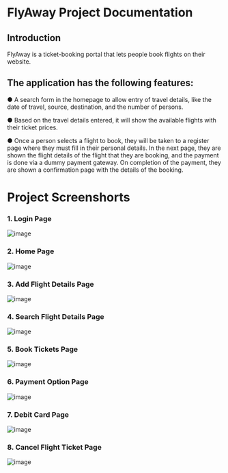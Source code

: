 # FlyAway Project Documentation
## Introduction

FlyAway is a ticket-booking portal that lets people book flights on their website. 

## The application has the following features:

● A search form in the homepage to allow entry of travel details, like the date of travel, source, destination, and the number of persons.


● Based on the travel details entered, it will show the available flights with their ticket prices.


● Once a person selects a flight to book, they will be taken to a register page where they must fill in their personal details. In the next page, they are shown the flight details of the flight that they are booking, and the payment is done via a dummy payment gateway. On completion of the payment, they are shown a confirmation page with the details of the booking.

# Project Screenshorts

### 1. Login Page
![image](https://user-images.githubusercontent.com/127380979/224799365-940ffc5c-33aa-4b9f-9b7a-2abeaaba651e.png)
### 2. Home Page
![image](https://user-images.githubusercontent.com/127380979/224799526-dc898983-8343-4308-a422-0a2682882d15.png)
### 3. Add Flight Details Page
![image](https://user-images.githubusercontent.com/127380979/224799674-69fd537b-47b8-41b1-abd2-88e160bacb68.png)
### 4. Search Flight Details Page
![image](https://user-images.githubusercontent.com/127380979/224799854-3868729e-8dee-4c7e-a185-c8f56878ca79.png)
### 5. Book Tickets Page
![image](https://user-images.githubusercontent.com/127380979/224799953-b2dc9a9b-9682-4410-8dd1-da0ec676804a.png)
### 6. Payment Option Page
![image](https://user-images.githubusercontent.com/127380979/224800053-d047d2e8-8a29-48c0-9623-53ef4dbb6a8a.png)
### 7. Debit Card Page
![image](https://user-images.githubusercontent.com/127380979/224800155-5df03d1c-dede-4276-a634-5664f7e2f711.png)
### 8. Cancel Flight Ticket Page
![image](https://user-images.githubusercontent.com/127380979/224800262-68d6b63b-09f8-499a-8d3a-13f088892f72.png)
